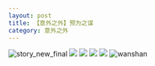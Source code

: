 ```yaml
---
layout: post
title: 【意外之外】预为之谋
category: 意外之外
---
```

![story_new_final](http://rbwl8nwm4.hd-bkt.clouddn.com/img/story_new_final_0322.png)
![](http://rc5p5sl4z.hd-bkt.clouddn.com/img/jin-220611-1.jpg)
![](http://rc5p5sl4z.hd-bkt.clouddn.com/img/situation-220603-1.jpg)
![](http://rc5p5sl4z.hd-bkt.clouddn.com/img/factors-220520-new-1.jpg)
![](http://rc5p5sl4z.hd-bkt.clouddn.com/img/factors-220515-new-5.jpeg)
![wanshan](http://rbwl8nwm4.hd-bkt.clouddn.com/img/wanshan.png)
  




